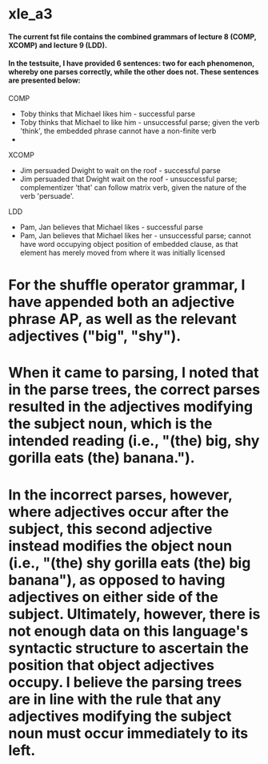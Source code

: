 # xle_a3

#### The current fst file contains the combined grammars of lecture 8 (COMP, XCOMP) and lecture 9 (LDD).
#### In the testsuite, I have provided 6 sentences: two for each phenomenon, whereby one parses correctly, while the other does not. These sentences are presented below:

COMP
* Toby thinks that Michael likes him - successful parse
* Toby thinks that Michael to like him - unsuccessful parse; given the verb 'think', the embedded phrase cannot have a non-finite verb
* 
XCOMP
* Jim persuaded Dwight to wait on the roof - successful parse
* Jim persuaded that Dwight wait on the roof - unsuccessful parse; complementizer 'that' can follow matrix verb, given the nature of the verb 'persuade'.

LDD
* Pam, Jan believes that Michael likes - successful parse
* Pam, Jan believes that Michael likes her - unsuccessful parse; cannot have word occupying object position of embedded clause, as that element has merely moved from where it was initially licensed


# For the shuffle operator grammar, I have appended both an adjective phrase AP, as well as the relevant adjectives ("big", "shy"). 
# When it came to parsing, I noted that in the parse trees, the correct parses resulted in the adjectives modifying the subject noun, which is the intended reading (i.e., "(the) big, shy gorilla eats (the) banana.").
# In the incorrect parses, however, where adjectives occur after the subject, this second adjective instead modifies the object noun (i.e., "(the) shy gorilla eats (the) big banana"), as opposed to having adjectives on either side of the subject. Ultimately, however, there is not enough data on this language's syntactic structure to ascertain the position that object adjectives occupy. I believe the parsing trees are in line with the rule that any adjectives modifying the subject noun must occur immediately to its left.
